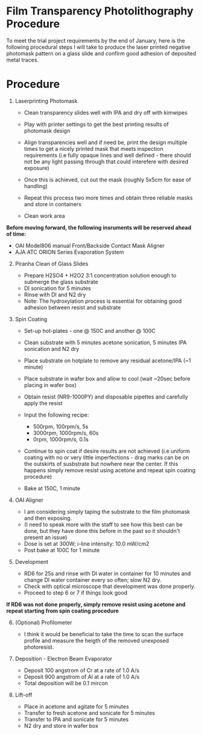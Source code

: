 # Film Transparency Photolithography Procedure 
To meet the trial project requirements by the end of January, here is the following procedural steps I will take to produce the laser printed negative photomask pattern on a glass slide and confirm good adhesion of deposited metal traces. 

# Procedure
1. Laserprinting Photomask
   * Clean transparency slides well with IPA and dry off with kimwipes
   * Play with printer settings to get the best printing results of photomask design
   * Align transparencies well and if need be, print the design multiple times to get a nicely printed mask that meets inspection requirements (i.e fully opaque lines and well defined - there should not be any light passing through that could interefere with desired exposure)
   * Once this is achieved, cut out the mask (roughly 5x5cm for ease of handling)
   * Repeat this process two more times and obtain three reliable masks and store in containers
     
   * Clean work area
  
**Before moving forward, the following insruments will be reserved ahead of time:**
* OAI Model806 manual Front/Backside Contact Mask Aligner
* AJA ATC ORION Series Evaporation System


2. Piranha Clean of Glass Slides
   * Prepare H2SO4 + H2O2 3:1 concentration solution enough to submerge the glass substrate
   * DI sonication for 5 minutes
   * Rinse with DI and N2 dry
   * Note: The hydroxylation process is essential for obtaining good adhesion between resist and substrate
  
3. Spin Coating
   * Set-up hot-plates - one @ 150C and another @ 100C  
   * Clean substrate with 5 minutes acetone sonication, 5 minutes IPA sonication and N2 dry
   * Place substrate on hotplate to remove any residual acetone/IPA (~1 minute)
   * Place substrate in wafer box and allow to cool (wait ~20sec before placing in wafer box)
   * Obtain resist (NR9-1000PY) and disposable pipettes and carefully apply the resist
     
   * Input the following recipe: 
       * 500rpm, 100rpm/s, 5s
       * 3000rpm, 1000rpm/s, 60s
       * 0rpm, 1000rpm/s, 0.1s
   * Continue to spin coat if desire results are not achieved (i.e uniform coating with no or very little imperfections - drag marks can be on the outskirts of susbstrate but nowhere near the center. If this happens simply remove resist using acetone and repeat spin coating procedure)
   * Bake at 150C, 1 minute
4. OAI Aligner
   * I am considering simply taping the substrate to the film photomask and then exposing.
   * (I need to speak more with the staff to see how this best can be done, but they have done this before in the past so it shouldn't present an issue)
   * Dose is set at 300W; i-line intensity: 10.0 mW/cm2
   * Post bake at 100C for 1 minute

5. Development
   * RD6 for 25s and rinse with DI water in container for 10 minutes and change DI water container every so often; slow N2 dry.
   * Check with optical microscope that development was done properly.
   * Proceed to step 6 or 7 if things look good

**If RD6 was not done properly, simply remove resist using acetone and repeat starting from spin coating procedure**
  
6. (Optional) Profilometer
   * I think it would be beneficial to take the time to scan the surface profile and measure the heigth of the removed unexposed photoresist. 
 
7. Deposition - Electron Beam Evaporator
   * Deposit 100 angstrom of Cr at a rate of 1.0 A/s
   * Deposit 900 angstrom of Al at a rate of 1.0 A/s
   * Total deposition will be 0.1 mircon
  
8. Lift-off
   * Place in acetone and agitate for 5 minutes
   * Transfer to fresh acetone and sonicate for 5 minutes
   * Transfer to IPA and sonicate for 5 minutes
   * N2 dry and store in wafer box
  

